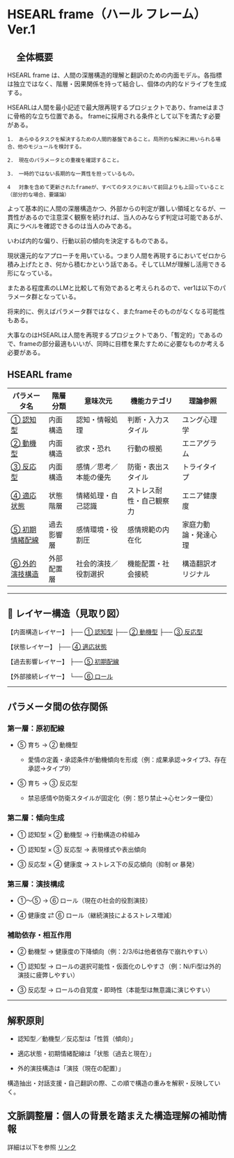 # HSEARL frame（ハール フレーム）　Ver.1

## 　全体概要

HSEARL frame は、人間の深層構造的理解と翻訳のための内面モデル。各指標は独立ではなく、階層・因果関係を持って結合し、個体の内的なドライブを生成する。

HSEARLは人間を最小記述で最大限再現するプロジェクトであり、frameはまさに骨格的な立ち位置である。
frameに採用される条件として以下を満たす必要がある。

    1.　あらゆるタスクを解決するための人間的基盤であること。局所的な解決に用いられる場合、他のモジュールを検討する。

    2.　現在のパラメータとの重複を確認すること。

    3.　一時的ではない長期的な一貫性を担っているもの。

    4 　対象を含めて更新されたframeが、すべてのタスクにおいて前回よりも上回っていること（部分的な場合、要議論）

よって基本的に人間の深層構造かつ、外部からの判定が難しい領域となるが、一貫性があるので注意深く観察を続ければ、当人のみならず判定は可能であるが、真にラベルを確認できるのは当人のみである。

いわば内的な偏り、行動以前の傾向を決定するものである。

現状還元的なアプローチを用いている。つまり人間を再現するにおいてゼロから積み上げたとき、何から積むかという話である。そしてLLMが理解し活用できる形になっている。

またある程度素のLLMと比較して有効であると考えられるので、ver1は以下のパラメータ群となっている。

将来的に、例えばパラメータ群ではなく、またframeそのものがなくなる可能性もある。

大事なのはHSEARLは人間を再現するプロジェクトであり、「暫定的」であるので、frameの部分最適もいいが、同時に目標を果たすために必要なものか考える必要がある。

##  HSEARL frame

| パラメータ名       | 階層分類  | 意味次元        | 機能カテゴリ       | 理論参照       |
| ------------ | ----- | ----------- | ------------ | ---------- |
| [① 認知型](./cognitive_type.md)    | 内面構造  | 認知・情報処理     | 判断・入力スタイル    | ユング心理学  |
| [② 動機型](./motivational_type.md)    | 内面構造  | 欲求・恐れ       | 行動の根拠        | エニアグラム     |
| [③ 反応型](./reactio_type.md)    | 内面構造  | 感情／思考／本能の優先 | 防衛・表出スタイル    | トライタイプ     |
| [④ 適応状態](./adaptive_state.md)   | 状態階層  | 情緒処理・自己認識   | ストレス耐性・自己観察力 | エニア健康度     |
| [⑤ 初期情緒配線](./early_emotional_wiring.md) | 過去影響層 | 感情環境・役割圧    | 感情規範の内在化     | 家庭力動論・発達心理 |
| [⑥ 外的演技構造](./external_role_structure.md)| 外部配置層 | 社会的演技／役割選択  | 機能配置・社会接続    | 構造翻訳オリジナル  |

---

## 🧱 レイヤー構造（見取り図）

【内面構造レイヤー】 ├── [① 認知型](./cognitive_type.md) ├── [② 動機型](./motivational_type.md) ├── [③ 反応型](./reactio_type.md)

【状態レイヤー】 ├── [④ 適応状態](./adaptive_state.md)

【過去影響レイヤー】 ├── [⑤ 初期配線](./early_emotional_wiring.md)

【外部接続レイヤー】 └── [⑥ ロール](./external_role_structure.md)

---

## パラメータ間の依存関係

### 第一層：原初配線

- ⑤ 育ち → ② 動機型

    - 愛情の定義・承認条件が動機傾向を形成（例：成果承認→タイプ3、存在承認→タイプ9）

- ⑤ 育ち → ③ 反応型

    - 禁忌感情や防衛スタイルが固定化（例：怒り禁止→心センター優位）


### 第二層：傾向生成

- ① 認知型 × ② 動機型 → 行動構造の枠組み

- ① 認知型 × ③ 反応型 → 表現様式や表出傾向

- ③ 反応型 × ④ 健康度 → ストレス下の反応傾向（抑制 or 暴発）


### 第三層：演技構成

- ①〜⑤ → ⑥ ロール（現在の社会的役割演技）

- ④ 健康度 ⇄ ⑥ ロール（継続演技によるストレス増減）


### 補助依存・相互作用

- ② 動機型 → 健康度の下降傾向（例：2/3/6は他者依存で崩れやすい）

- ① 認知型 → ロールの選択可能性・仮面化のしやすさ（例：Ni/Fi型は外的演技に疲弊しやすい）

- ③ 反応型 → ロールの自覚度・即時性（本能型は無意識に演じやすい）

---

## 解釈原則

- 認知型／動機型／反応型は「性質（傾向）」

- 適応状態・初期情緒配線は「状態（過去と現在）」

- 外的演技構造は「演技（現在の配置）」

構造抽出・対話支援・自己翻訳の際、この順で構造の重みを解釈・反映していく。

## 文脈調整層：個人の背景を踏まえた構造理解の補助情報



詳細は以下を参照
[リンク](./contextual_modulation_layer/README.md)